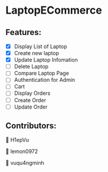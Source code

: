 # LaptopECommerce

## Features:
- [x] Display List of Laptop
- [x] Create new laptop
- [x] Update Laptop Infomation
- [ ] Delete Laptop
- [ ] Compare Laptop Page
- [ ] Authentication for Admin
- [ ] Cart
- [ ] Display Orders
- [ ] Create Order
- [ ] Update Order

## Contributors:
<p>👨 H1epVu</p>
<p>👨 lemon0972</p>
<p>👨 vuqu4ngminh</p>
